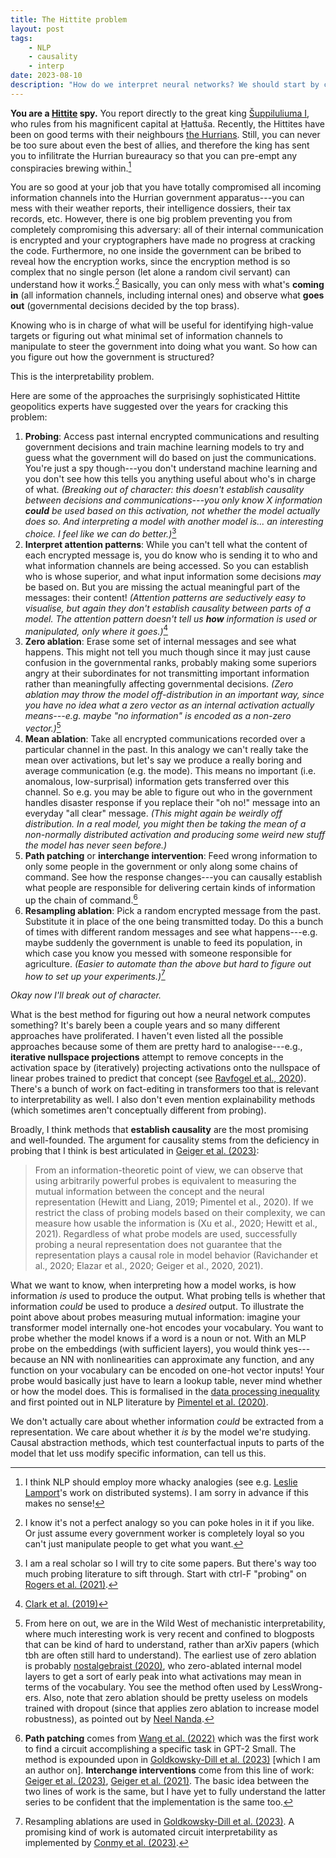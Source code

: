 ```yaml
---
title: The Hittite problem
layout: post
tags:
    - NLP
    - causality
    - interp
date: 2023-08-10
description: "How do we interpret neural networks? We should start by comparing it to the geopolitical situation of early Indo-European Anatolia."
---
```


**You are a [Hittite](https://en.wikipedia.org/wiki/Hittites) spy.** You report directly to the great king [Šuppiluliuma I](https://en.wikipedia.org/wiki/%C5%A0uppiluliuma_I), who rules from his magnificent capital at Ḫattuša. Recently, the Hittites have been on good terms with their neighbours [the Hurrians](https://en.wikipedia.org/wiki/Hurrians). Still, you can never be too sure about even the best of allies, and therefore the king has sent you to infilitrate the Hurrian bureauracy so that you can pre-empt any conspiracies brewing within.[^spy]

You are so good at your job that you have totally compromised all incoming information channels into the Hurrian government apparatus---you can mess with their weather reports, their intelligence dossiers, their tax records, etc. However, there is one big problem preventing you from completely compromising this adversary: all of their internal communication is encrypted and your cryptographers have made no progress at cracking the code. Furthermore, no one inside the government can be bribed to reveal how the encryption works, since the encryption method is so complex that no single person (let alone a random civil servant) can understand how it works.[^caveat] Basically, you can only mess with what's **coming in** (all information channels, including internal ones) and observe what **goes out** (governmental decisions decided by the top brass).

Knowing who is in charge of what will be useful for identifying high-value targets or figuring out what minimal set of information channels to manipulate to steer the government into doing what you want. So how can you figure out how the government is structured?

This is the interpretability problem.

Here are some of the approaches the surprisingly sophisticated Hittite geopolitics experts have suggested over the years for cracking this problem:

1. **Probing**: Access past internal encrypted communications and resulting government decisions and train machine learning models to try and guess what the government will do based on just the communications. You're just a spy though---you don't understand machine learning and you don't see how this tells you anything useful about who's in charge of what. *(Breaking out of character: this doesn't establish causality between decisions and communications---you only know X information **could** be used based on this activation, not whether the model actually does so. And interpreting a model with another model is... an interesting choice. I feel like we can do better.)*[^probing]
2. **Interpret attention patterns**: While you can't tell what the content of each encrypted message is, you do know who is sending it to who and what information channels are being accessed. So you can establish who is whose superior, and what input information some decisions *may* be based on. But you are missing the actual meaningful part of the messages: their content! *(Attention patterns are seductively easy to visualise, but again they don't establish causality between parts of a model. The attention pattern doesn't tell us **how** information is used or manipulated, only where it goes.)*[^attn]
3. **Zero ablation**: Erase some set of internal messages and see what happens. This might not tell you much though since it may just cause confusion in the governmental ranks, probably making some superiors angry at their subordinates for not transmitting important information rather than meaningfully affecting governmental decisions. *(Zero ablation may throw the model off-distribution in an important way, since you have no idea what a zero vector as an internal activation actually means---e.g. maybe "no information" is encoded as a non-zero vector.)*[^zero]
4. **Mean ablation**: Take all encrypted communications recorded over a particular channel in the past. In this analogy we can't really take the mean over activations, but let's say we produce a really boring and average communication (e.g. the mode). This means no important (i.e. anomalous, low-surprisal) information gets transferred over this channel. So e.g. you may be able to figure out who in the government handles disaster response if you replace their "oh no!" message into an everyday "all clear" message. *(This might again be weirdly off distribution. In a real model, you might then be taking the mean of a non-normally distributed activation and producing some weird new stuff the model has never seen before.)*
5. **Path patching** or **interchange intervention**: Feed wrong information to only some people in the government or only along some chains of command. See how the response changes---you can causally establish what people are responsible for delivering certain kinds of information up the chain of command.[^path]
6. **Resampling ablation**: Pick a random encrypted message from the past. Substitute it in place of the one being transmitted today. Do this a bunch of times with different random messages and see what happens---e.g. maybe suddenly the government is unable to feed its population, in which case you know you messed with someone responsible for agriculture. *(Easier to automate than the above but hard to figure out how to set up your experiments.)*[^resample]

*Okay now I'll break out of character.*

What is the best method for figuring out how a neural network computes something? It's barely been a couple years and so many different approaches have proliferated. I haven't even listed all the possible approaches because some of them are pretty hard to analogise---e.g., **iterative nullspace projections** attempt to remove concepts in the activation space by (iteratively) projecting activations onto the nullspace of linear probes trained to predict that concept (see [Ravfogel et al., 2020](https://arxiv.org/pdf/2004.07667.pdf)). There's a bunch of work on fact-editing in transformers too that is relevant to interpretability as well. I also don't even mention explainability methods (which sometimes aren't conceptually different from probing).

Broadly, I think methods that **establish causality** are the most promising and well-founded. The argument for causality stems from the deficiency in probing that I think is best articulated in [Geiger et al. (2023)](https://arxiv.org/pdf/2301.04709.pdf):
> From an information-theoretic point of view, we can
observe that using arbitrarily powerful probes is equivalent to measuring the mutual information
between the concept and the neural representation (Hewitt and Liang, 2019; Pimentel et al., 2020).
If we restrict the class of probing models based on their complexity, we can measure how usable
the information is (Xu et al., 2020; Hewitt et al., 2021). Regardless of what probe models are used,
successfully probing a neural representation does not guarantee that the representation plays a causal
role in model behavior (Ravichander et al., 2020; Elazar et al., 2020; Geiger et al., 2020, 2021).

What we want to know, when interpreting how a model works, is how information *is* used to produce the output. What probing tells is whether that information *could* be used to produce a *desired* output. To illustrate the point above about probes measuring mutual information: imagine your transformer model internally one-hot encodes your vocabulary. You want to probe whether the model knows if a word is a noun or not. With an MLP probe on the embeddings (with sufficient layers), you would think yes---because an NN with nonlinearities can approximate any function, and any function on your vocabulary can be encoded on one-hot vector inputs! Your probe would basically just have to learn a lookup table, never mind whether or how the model does. This is formalised in the [data processing inequality](https://en.wikipedia.org/wiki/Data_processing_inequality) and first pointed out in NLP literature by [Pimentel et al. (2020)](https://aclanthology.org/2020.acl-main.420.pdf).

We don't actually care about whether information *could* be extracted from a representation. We care about whether it *is* by the model we're studying. Causal abstraction methods, which test counterfactual inputs to parts of the model that let uss modify specific information, can tell us this.

[^spy]: I think NLP should employ more whacky analogies (see e.g. [Leslie Lamport](https://en.wikipedia.org/wiki/Leslie_Lamport)'s work on distributed systems). I am sorry in advance if this makes no sense!
[^caveat]: I know it's not a perfect analogy so you can poke holes in it if you like. Or just assume every government worker is completely loyal so you can't just manipulate people to get what you want.
[^probing]: I am a real scholar so I will try to cite some papers. But there's way too much probing literature to sift through. Start with ctrl-F "probing" on [Rogers et al. (2021)](https://direct.mit.edu/tacl/article/doi/10.1162/tacl_a_00349/96482/A-Primer-in-BERTology-What-We-Know-About-How-BERT).
[^attn]: [Clark et al. (2019)](https://arxiv.org/pdf/1906.04341.pdf)
[^zero]: From here on out, we are in the Wild West of mechanistic interpretability, where much interesting work is very recent and confined to blogposts that can be kind of hard to understand, rather than arXiv papers (which tbh are often still hard to understand). The earliest use of zero ablation is probably [nostalgebraist (2020)](https://www.lesswrong.com/posts/AcKRB8wDpdaN6v6ru/interpreting-gpt-the-logit-lens), who zero-ablated internal model layers to get a sort of early peak into what activations may mean in terms of the vocabulary. You see the method often used by LessWrong-ers. Also, note that zero ablation should be pretty useless on models trained with dropout (since that applies zero ablation to increase model robustness), as pointed out by [Neel Nanda](https://www.neelnanda.io/mechanistic-interpretability/glossary).
[^path]: **Path patching** comes from [Wang et al. (2022)](https://arxiv.org/pdf/2211.00593.pdf) which was the first work to find a circuit accomplishing a specific task in GPT-2 Small. The method is expounded upon in [Goldkowsky-Dill et al. (2023)](https://arxiv.org/pdf/2304.05969.pdf) [which I am an author on]. **Interchange interventions** come from this line of work: [Geiger et al. (2023)](https://arxiv.org/pdf/2301.04709.pdf), [Geiger et al. (2021)](https://proceedings.neurips.cc/paper/2021/file/4f5c422f4d49a5a807eda27434231040-Paper.pdf). The basic idea between the two lines of work is the same, but I have yet to fully understand the latter series to be confident that the implementation is the same too.
[^resample]: Resampling ablations are used in [Goldkowsky-Dill et al. (2023)](https://arxiv.org/pdf/2304.05969.pdf). A promising kind of work is automated circuit interpretability as implemented by [Conmy et al. (2023)](https://arxiv.org/pdf/2304.14997.pdf).